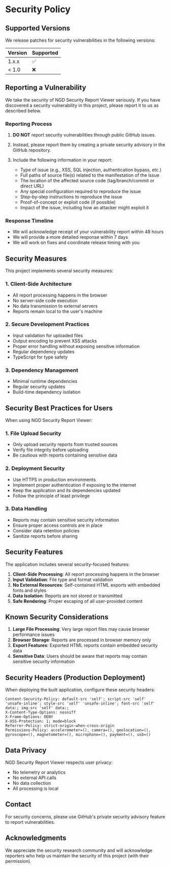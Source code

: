 # Security Policy

## Supported Versions

We release patches for security vulnerabilities in the following versions:

| Version | Supported          |
| ------- | ------------------ |
| 1.x.x   | :white_check_mark: |
| < 1.0   | :x:                |

## Reporting a Vulnerability

We take the security of NGD Security Report Viewer seriously. If you have discovered a security vulnerability in this project, please report it to us as described below.

### Reporting Process

1. **DO NOT** report security vulnerabilities through public GitHub issues.

2. Instead, please report them by creating a private security advisory in the GitHub repository.

3. Include the following information in your report:
   - Type of issue (e.g., XSS, SQL injection, authentication bypass, etc.)
   - Full paths of source file(s) related to the manifestation of the issue
   - The location of the affected source code (tag/branch/commit or direct URL)
   - Any special configuration required to reproduce the issue
   - Step-by-step instructions to reproduce the issue
   - Proof-of-concept or exploit code (if possible)
   - Impact of the issue, including how an attacker might exploit it

### Response Timeline

- We will acknowledge receipt of your vulnerability report within 48 hours
- We will provide a more detailed response within 7 days
- We will work on fixes and coordinate release timing with you

## Security Measures

This project implements several security measures:

### 1. **Client-Side Architecture**
- All report processing happens in the browser
- No server-side code execution
- No data transmission to external servers
- Reports remain local to the user's machine

### 2. **Secure Development Practices**
- Input validation for uploaded files
- Output encoding to prevent XSS attacks
- Proper error handling without exposing sensitive information
- Regular dependency updates
- TypeScript for type safety

### 3. **Dependency Management**
- Minimal runtime dependencies
- Regular security updates
- Build-time dependency isolation

## Security Best Practices for Users

When using NGD Security Report Viewer:

### 1. **File Upload Security**
- Only upload security reports from trusted sources
- Verify file integrity before uploading
- Be cautious with reports containing sensitive data

### 2. **Deployment Security**
- Use HTTPS in production environments
- Implement proper authentication if exposing to the internet
- Keep the application and its dependencies updated
- Follow the principle of least privilege

### 3. **Data Handling**
- Reports may contain sensitive security information
- Ensure proper access controls are in place
- Consider data retention policies
- Sanitize reports before sharing

## Security Features

The application includes several security-focused features:

1. **Client-Side Processing**: All report processing happens in the browser
2. **Input Validation**: File type and format validation
3. **No External Resources**: Self-contained HTML exports with embedded fonts and styles
4. **Data Isolation**: Reports are not stored or transmitted
5. **Safe Rendering**: Proper escaping of all user-provided content

## Known Security Considerations

1. **Large File Processing**: Very large report files may cause browser performance issues
2. **Browser Storage**: Reports are processed in browser memory only
3. **Export Features**: Exported HTML reports contain embedded security data
4. **Sensitive Data**: Users should be aware that reports may contain sensitive security information

## Security Headers (Production Deployment)

When deploying the built application, configure these security headers:

```
Content-Security-Policy: default-src 'self'; script-src 'self' 'unsafe-inline'; style-src 'self' 'unsafe-inline'; font-src 'self' data:; img-src 'self' data:;
X-Content-Type-Options: nosniff
X-Frame-Options: DENY
X-XSS-Protection: 1; mode=block
Referrer-Policy: strict-origin-when-cross-origin
Permissions-Policy: accelerometer=(), camera=(), geolocation=(), gyroscope=(), magnetometer=(), microphone=(), payment=(), usb=()
```

## Data Privacy

NGD Security Report Viewer respects user privacy:
- No telemetry or analytics
- No external API calls
- No data collection
- All processing is local

## Contact

For security concerns, please use GitHub's private security advisory feature to report vulnerabilities.

## Acknowledgments

We appreciate the security research community and will acknowledge reporters who help us maintain the security of this project (with their permission).